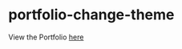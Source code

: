 # portfolio-change-theme



View the Portfolio [here](https://portfolio-customisable-theme.netlify.app)

